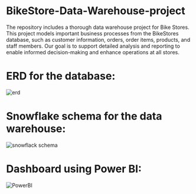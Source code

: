 # BikeStore-Data-Warehouse-project

The repository includes a thorough data warehouse project for Bike Stores. This project models important business processes from the BikeStores database, such as customer information, orders, order items, products, and staff members. Our goal is to support detailed analysis and reporting to enable informed decision-making and enhance operations at all stores.



# ERD for the database:

![erd](https://github.com/saraadel6/BikeStore-Data-Warehouse-project/assets/101582885/6506c64d-7224-4aef-ad7b-86e82b7e95cc)



# Snowflake schema for the data warehouse:

![snowflack schema](https://github.com/saraadel6/BikeStore-Data-Warehouse-project/assets/101582885/eb5ed3f5-d43c-4fd5-8e47-80fafe761cc3)



# Dashboard using Power BI:

![PowerBI](https://github.com/saraadel6/BikeStore-Data-Warehouse-project/assets/101582885/bb0efeb9-cb33-4f6a-a401-04cfd28dae5a)
